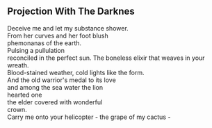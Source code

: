 Projection With The Darknes
---------------------------
Deceive me and let my substance shower.  
From her curves and her foot blush  
phemonanas of the earth.  
Pulsing a pullulation  
reconciled in the perfect sun. The boneless elixir that weaves in your wreath.  
Blood-stained weather, cold lights like the form.  
And the old warrior's medal to its love  
and among the sea water the lion  
hearted one  
the elder covered with wonderful  
crown.  
Carry me onto your helicopter - the grape of my cactus -  
